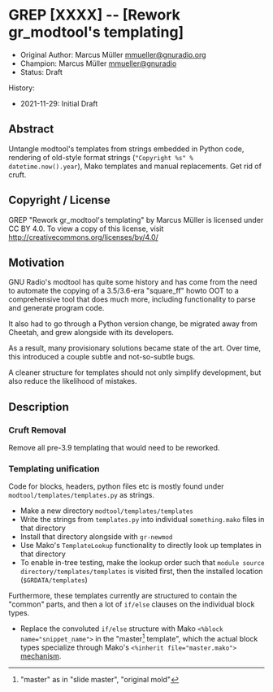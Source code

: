 # GREP [XXXX] -- [Rework gr_modtool's templating]

- Original Author: Marcus Müller <mmueller@gnuradio.org>
- Champion: Marcus Müller <mmueller@gnuradio>
- Status: Draft

History:
- 2021-11-29: Initial Draft

## Abstract

Untangle modtool's templates from strings embedded in Python code, rendering of
old-style format strings (`"Copyright %s" % datetime.now().year`), Mako
templates and manual replacements. Get rid of cruft.

## Copyright / License

 GREP "Rework gr_modtool's templating" by Marcus Müller is licensed under CC BY
 4.0. To view a copy of this license, visit
 http://creativecommons.org/licenses/by/4.0/
 
## Motivation

GNU Radio's modtool has quite some history and has come from the need to
automate the copying of a 3.5/3.6-era "square_ff" howto OOT to a comprehensive
tool that does much more, including functionality to parse and generate program
code.

It also had to go through a Python version change, be migrated away from
Cheetah, and grew alongside with its developers.

As a result, many provisionary solutions became state of the art. Over time,
this introduced a couple subtle and not-so-subtle bugs.

A cleaner structure for templates should not only simplify development, but also
reduce the likelihood of mistakes.

## Description

### Cruft Removal

Remove all pre-3.9 templating that would need to be reworked.

### Templating unification

Code for blocks, headers, python files etc is mostly found under
`modtool/templates/templates.py` as strings.

* Make a new directory `modtool/templates/templates`
* Write the strings from `templates.py` into individual `something.mako` files
  in that directory
* Install that directory alongside with `gr-newmod`
* Use Mako's `TemplateLookup` functionality to directly look up templates in
  that directory
* To enable in-tree testing, make the lookup order such that `module source
  directory/templates/templates` is visited first, then the installed location
  (`$GRDATA/templates`)

Furthermore, these templates currently are structured to contain the "common"
parts, and then a lot of `if/else` clauses on the individual block types.

* Replace the convoluted `if/else` structure with Mako `<%block
  name="snippet_name">` in the "master[^1] template", which the actual block
  types specialize through Mako's `<%inherit file="master.mako">`
  [mechanism](https://docs.makotemplates.org/en/latest/inheritance.html).


[^1]: "master" as in "slide master", "original mold"
